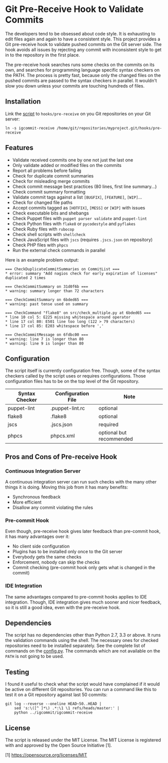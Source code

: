 Git Pre-Receive Hook to Validate Commits
========================================

The developers tend to be obsessed about code style.  It is exhausting to edit
files again and again to have a consistent style.  This project provides
a Git pre-receive hook to validate pushed commits on the Git server side.
The hook avoids all issues by rejecting any commit with inconsistent style
to get in to the repository in the first place.

The pre-receive hook searches runs some checks on the commits on its own,
and searches for programming language specific syntax checkers on the PATH.
The process is pretty fast, because  only the changed files on the pushed
commits are passed to the syntax checkers in parallel.  It wouldn't slow you
down unless your commits are touching hundreds of files.

Installation
------------

Link the [script](igcommit-receive) to `hooks/pre-receive` on you Git
repositories on your Git server:

```shell
ln -s igcommit-receive /home/git/repositories/myproject.git/hooks/pre-receive
```

Features
--------

* Validate received commits one by one not just the last one
* Only validate added or modified files on the commits
* Report all problems before failing
* Check for duplicate commit summaries
* Check for misleading merge commits
* Check commit message best practices (80 lines, first line summary...)
* Check commit summary formatting
* Validate commit tags against a list `[BUGFIX]`, `[FEATURE]`, `[WIP]`...
* Check for changed file paths
* Accept commits tagged as `[HOTFIX]`, `[MESS]` or `[WIP]` with issues
* Check executable bits and shebangs
* Check Puppet files with `puppet parser validate` and `puppet-lint`
* Check Python files with `flake8` or `pycodestyle` and `pyflakes`
* Check Ruby files with `rubocop`
* Check shell scripts with `shellcheck`
* Check JavaScript files with `jscs` (requires `.jscs.json` on repository)
* Check PHP files with `phpcs`
* Run the external check commands in parallel

Here is an example problem output:

```
=== CheckDuplicateCommitSummaries on CommitList ===
* error: summary "Add nagios check for early expiration of licenses" duplicated 2 times

=== CheckCommitSummary on 31d0f6b ===
* warning: summary longer than 72 characters

=== CheckCommitSummary on 6bded65 ===
* warning: past tense used on summary

=== CheckCommand "flake8" on src/check_multiple.py at 6bded65 ===
* line 10 col 5: E225 missing whitespace around operator
* line 17 col 80: E501 line too long (122 > 79 characters)
* line 17 col 85: E203 whitespace before ','

=== CheckCommitMessage on 6fdbc00 ===
* warning: line 7 is longer than 80
* warning: line 9 is longer than 80
```

Configuration
-------------

The script itself is currently configuration free.  Though, some of the syntax
checkers called by the script uses or requires configurations.  Those
configuration files has to be on the top level of the Git repository.

| Syntax Checker | Configuration File | Note
|----------------|--------------------|-----
| puppet-lint    | .puppet-lint.rc    | optional
| flake8         | .flake8            | optional
| jscs           | .jscs.json         | required
| phpcs          | phpcs.xml          | optional but recommended

Pros and Cons of Pre-receive Hook
--------------------------------

### Continuous Integration Server

A continuous integration server can run such checks with the many other things
it is doing.  Moving this job from it has many benefits:

* Synchronous feedback
* More efficient
* Disallow any commit violating the rules

### Pre-commit Hook

Even though, pre-receive hook gives later feedback than pre-commit hook, it
has many advantages over it:

* No client side configuration
* Plugins has to be installed only once to the Git server
* Everybody gets the same checks
* Enforcement, nobody can skip the checks
* Commit checking (pre-commit hook only gets what is changed in the commit)

### IDE Integration

The same advantages compared to pre-commit hooks applies to IDE integration.
Though, IDE integration gives much sooner and nicer feedback, so it is
still a good idea, even with the pre-receive hook.

Dependencies
------------

The script has no dependencies other than Python 2.7, 3.3 or above.  It runs
the validation commands using the shell.  The necessary ones for checked
repositories need to be installed separately.  See the complete list of
commands on the [config.py](igcommit/config.py).  The commands which are not
available on the `PATH` is not going to be used.

Testing
-------

I found it useful to check what the script would have complained if it would
be active on different Git repositories.  You can run a command like this
to test it on a Git repository against last 50 commits:

```shell
git log --reverse --oneline HEAD~50..HEAD |
    sed 's:\([^ ]*\) .*:\1 \1 refs/heads/master:' |
    python ../igcommit/igcommit-receive
```

License
-------

The script is released under the MIT License.  The MIT License is registered
with and approved by the Open Source Initiative [1].

[1] https://opensource.org/licenses/MIT
